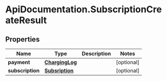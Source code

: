 # ApiDocumentation.SubscriptionCreateResult

## Properties
Name | Type | Description | Notes
------------ | ------------- | ------------- | -------------
**payment** | [**ChargingLog**](ChargingLog.md) |  | [optional] 
**subscription** | [**Subsription**](Subsription.md) |  | [optional] 


